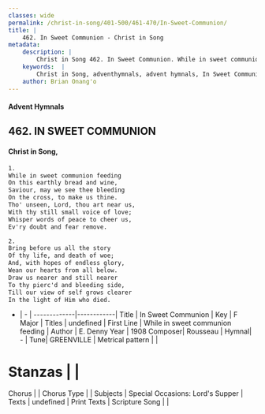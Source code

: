 ```yaml
---
classes: wide
permalink: /christ-in-song/401-500/461-470/In-Sweet-Communion/
title: |
    462. In Sweet Communion - Christ in Song
metadata:
    description: |
        Christ in Song 462. In Sweet Communion. While in sweet communion feeding On this earthly bread and wine, Saviour, may we see thee bleeding On the cross, to make us thine. Tho' unseen, Lord, thou art near us, With thy still small voice of love; Whisper words of peace to cheer us, Ev'ry doubt and fear remove.
    keywords:  |
        Christ in Song, adventhymnals, advent hymnals, In Sweet Communion, While in sweet communion feeding. 
    author: Brian Onang'o
---
```


#### Advent Hymnals
## 462. IN SWEET COMMUNION
####  Christ in Song,

```txt
1.
While in sweet communion feeding
On this earthly bread and wine,
Saviour, may we see thee bleeding
On the cross, to make us thine.
Tho' unseen, Lord, thou art near us,
With thy still small voice of love;
Whisper words of peace to cheer us,
Ev'ry doubt and fear remove.

2.
Bring before us all the story
Of thy life, and death of woe;
And, with hopes of endless glory,
Wean our hearts from all below.
Draw us nearer and still nearer
To thy pierc'd and bleeding side,
Till our view of self grows clearer
In the light of Him who died.


```

- |   -  |
-------------|------------|
Title | In Sweet Communion |
Key | F Major |
Titles | undefined |
First Line | While in sweet communion feeding |
Author | E. Denny
Year | 1908
Composer| Rousseau |
Hymnal|  - |
Tune| GREENVILLE |
Metrical pattern | |
# Stanzas |  |
Chorus |  |
Chorus Type |  |
Subjects | Special Occasions: Lord's Supper |
Texts | undefined |
Print Texts | 
Scripture Song |  |
    
